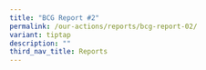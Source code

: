 ```yaml
---
title: "BCG Report #2"
permalink: /our-actions/reports/bcg-report-02/
variant: tiptap
description: ""
third_nav_title: Reports
---
```

<p></p>